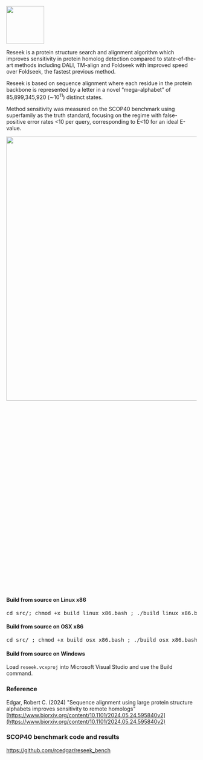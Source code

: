 <p align="left"><img src="https://drive5.com/images/reseek_logo.jpg" height="100"/></p>

Reseek is a protein structure search and alignment algorithm which improves sensitivity in protein homolog detection
compared to state-of-the-art methods including DALI, TM-align and Foldseek with improved speed over Foldseek, the
fastest previous method.

Reseek is based on sequence alignment where each residue in the protein backbone is represented by a 
letter in a novel “mega-alphabet” of 85,899,345,920 (∼10<sup>11</sup>) distinct states.

Method sensitivity was measured on the SCOP40 benchmark using superfamily as the truth standard, focusing
on the regime with false-positive error rates <10 per query, corresponding to E<10 for an ideal E-value.

<p align="center"><img src="https://drive5.com/images/reseek_v2_readme_figure.png" align="left" width="700"/></p>

<pre>
Commands
  -search        # Alignment (e.g. DB search, pairwise, all-vs-all)
  -convert       # Convert file formats (e.g. create DB)
  -alignpair     # Pair-wise alignment and superposition

Search against database
    reseek -search STRUCTS -db STRUCTS -output hits.txt
                 # STRUCTS specifies structure(s), see below

Recommended format for large database is .bca, e.g.
    reseek -convert /data/PDB_mirror/ -bca PDB.bca

Align and superpose two structures
    reseek -alignpair 1XYZ.pdb -input2 2ABC.pdb
           -aln FILE     # Sequence alignment (text)
           -output FILE  # Rotated 1XYZ (PDB format)

All-vs-all alignment
    reseek -search STRUCTS -output hits.txt

Output options for -search
   -aln FILE     # Alignments in human-readable format
   -output FILE  # Hits in tabbed text format
   -columns name1+name2+name3...
                 # Output columns, names are
                 #   query   Query label
                 #   target  Target label
                 #   qlo     Start of aligment in query
                 #   qhi     End of aligment in query
                 #   tlo     Start of aligment in target
                 #   thi     End of aligment in target
                 #   ql      Query length
                 #   tl      Target length
                 #   pctid   Percent identity of alignment
                 #   cigar   CIGAR string
                 #   evalue  You can guess this one
                 #   aq      AQ (aln. qual., 0 to 1, >0.5 suggests homology)
                 #   qrow    Aligned query sequence with gaps (local)
                 #   trow    Aligned target sequence with gaps (local)
                 #   qrowg   Aligned query sequence with gaps (global)
                 #   trowg   Aligned target sequence with gaps (global)
                 #   std     query+target+qlo+qhi+ql+tlo+thi+tl+pctid+evalue
                 # default aq+query+target+evalue

Search and alignment options
  -fast, -sensitive or -verysensitive     # Required
  -evalue E      # Max E-value (default 10 unless -verysensitive)
  -omega X       # Omega accelerator (floating-point)
  -minu U        # K-mer accelerator (integer)
  -gapopen X     # Gap-open penalty (floating-point >= 0)
  -gapext X      # Gap-extend penalty (floating-point >= 0)
  -dbsize D      # DB size (nr. chains) for E-value (default actual size)

Convert between file formats
    reseek -convert STRUCTS [one or more output options]
           -cal FILENAME    # .cal format, text with a.a. and C-alpha x,y,z
           -bca FILENAME    # .bca format, binary .cal, recommended for DBs
           -fasta FILENAME  # FASTA format

Create input for Muscle-3D multiple structure alignment:
    reseek -pdb2mega STRUCTS -output structs.mega

STRUCTS argument is one of:
   NAME.cif or NAME.mmcif     # PDBx/mmCIF file
   NAME.pdb                   # Legacy format PDB file
   NAME.cal                   # C-alpha tabbed text format with chain(s)
   NAME.bca                   # Binary C-alpha, recommended for larger DBs
   NAME.files                 # Text file with one STRUCT per line,
                              #   may be filename, directory or .files
   DIRECTORYNAME              # Directory (and its sub-directories) is searched
                              #   for known file types including .pdb, .files etc.

Other options:
   -log FILENAME              # Log file with errors, warnings, time and memory.
   -threads N                 # Number of threads, default number of CPU cores.
</pre>

#### Build from source on Linux x86
<pre>
cd src/; chmod +x build_linux_x86.bash ; ./build_linux_x86.bash
</pre>

#### Build from source on OSX x86
<pre>
cd src/ ; chmod +x build_osx_x86.bash ; ./build_osx_x86.bash
</pre>

#### Build from source on Windows
Load `reseek.vcxproj` into Microsoft Visual Studio and use the Build command.

### Reference

Edgar, Robert C. (2024) "Sequence alignment using large protein structure alphabets improves sensitivity to remote homologs" [https://www.biorxiv.org/content/10.1101/2024.05.24.595840v2](https://www.biorxiv.org/content/10.1101/2024.05.24.595840v2)


### SCOP40 benchmark code and results

https://github.com/rcedgar/reseek_bench
